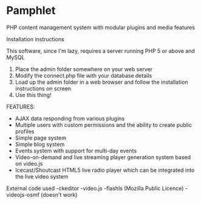 # Pamphlet
PHP content management system with modular plugins and media features

Installation instructions

This software, since I'm lazy, requires a server running PHP 5 or above and MySQL

1. Place the admin folder somewhere on your web server
2. Modify the connect.php file with your database details
3. Load up the admin folder in a web browser and follow the installation instructions on screen
4. Use this thing!

FEATURES:

- AJAX data responding from various plugins
- Multiple users with custom permissions and the ability to create public profiles
- Simple page system
- Simple blog system
- Events system with support for multi-day events
- Video-on-demand and live streaming player generation system based on video.js
- Icecast/Shoutcast HTML5 live radio player which can be integrated into the live video system

External code used
-ckeditor
-video.js
-flashls (Mozilla Public Licence)
-videojs-osmf (doesn't work)
